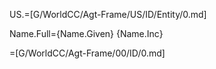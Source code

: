
US.=[G/WorldCC/Agt-Frame/US/ID/Entity/0.md]

Name.Full={Name.Given} {Name.Inc}

=[G/WorldCC/Agt-Frame/00/ID/0.md]
